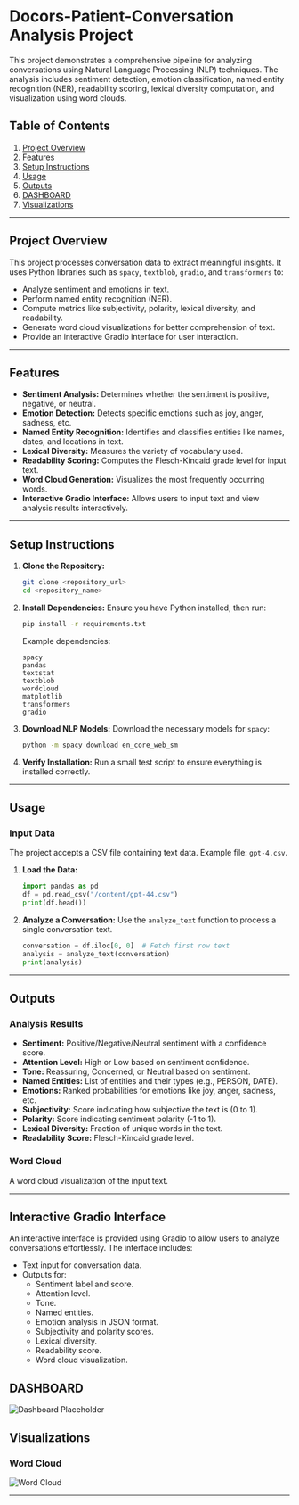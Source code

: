 # Docors-Patient-Conversation Analysis Project

This project demonstrates a comprehensive pipeline for analyzing conversations using Natural Language Processing (NLP) techniques. The analysis includes sentiment detection, emotion classification, named entity recognition (NER), readability scoring, lexical diversity computation, and visualization using word clouds.

## Table of Contents

1. [Project Overview](#project-overview)
2. [Features](#features)
3. [Setup Instructions](#setup-instructions)
4. [Usage](#usage)
5. [Outputs](#outputs)
6. [DASHBOARD](#DASHBOARD)
7. [Visualizations](#Visualizations)

---

## Project Overview

This project processes conversation data to extract meaningful insights. It uses Python libraries such as `spacy`, `textblob`, `gradio`, and `transformers` to:

- Analyze sentiment and emotions in text.
- Perform named entity recognition (NER).
- Compute metrics like subjectivity, polarity, lexical diversity, and readability.
- Generate word cloud visualizations for better comprehension of text.
- Provide an interactive Gradio interface for user interaction.

---

## Features

- **Sentiment Analysis:** Determines whether the sentiment is positive, negative, or neutral.
- **Emotion Detection:** Detects specific emotions such as joy, anger, sadness, etc.
- **Named Entity Recognition:** Identifies and classifies entities like names, dates, and locations in text.
- **Lexical Diversity:** Measures the variety of vocabulary used.
- **Readability Scoring:** Computes the Flesch-Kincaid grade level for input text.
- **Word Cloud Generation:** Visualizes the most frequently occurring words.
- **Interactive Gradio Interface:** Allows users to input text and view analysis results interactively.

---

## Setup Instructions

1. **Clone the Repository:**
   ```bash
   git clone <repository_url>
   cd <repository_name>
   ```

2. **Install Dependencies:**
   Ensure you have Python installed, then run:
   ```bash
   pip install -r requirements.txt
   ```

   Example dependencies:
   ```
   spacy
   pandas
   textstat
   textblob
   wordcloud
   matplotlib
   transformers
   gradio
   ```

3. **Download NLP Models:**
   Download the necessary models for `spacy`:
   ```bash
   python -m spacy download en_core_web_sm
   ```

4. **Verify Installation:**
   Run a small test script to ensure everything is installed correctly.

---

## Usage

### Input Data
The project accepts a CSV file containing text data. Example file: `gpt-4.csv`.

1. **Load the Data:**
   ```python
   import pandas as pd
   df = pd.read_csv("/content/gpt-44.csv")
   print(df.head())
   ```

2. **Analyze a Conversation:**
   Use the `analyze_text` function to process a single conversation text.
   ```python
   conversation = df.iloc[0, 0]  # Fetch first row text
   analysis = analyze_text(conversation)
   print(analysis)
   ```

---

## Outputs

### Analysis Results

- **Sentiment:** Positive/Negative/Neutral sentiment with a confidence score.
- **Attention Level:** High or Low based on sentiment confidence.
- **Tone:** Reassuring, Concerned, or Neutral based on sentiment.
- **Named Entities:** List of entities and their types (e.g., PERSON, DATE).
- **Emotions:** Ranked probabilities for emotions like joy, anger, sadness, etc.
- **Subjectivity:** Score indicating how subjective the text is (0 to 1).
- **Polarity:** Score indicating sentiment polarity (-1 to 1).
- **Lexical Diversity:** Fraction of unique words in the text.
- **Readability Score:** Flesch-Kincaid grade level.

### Word Cloud
A word cloud visualization of the input text.

---

## Interactive Gradio Interface

An interactive interface is provided using Gradio to allow users to analyze conversations effortlessly. The interface includes:

- Text input for conversation data.
- Outputs for:
  - Sentiment label and score.
  - Attention level.
  - Tone.
  - Named entities.
  - Emotion analysis in JSON format.
  - Subjectivity and polarity scores.
  - Lexical diversity.
  - Readability score.
  - Word cloud visualization.

## DASHBOARD
![Dashboard Placeholder](.img/dashboard.png)

## Visualizations
### Word Cloud 
![Word Cloud](.img/wordcloud.png)

---

